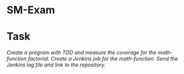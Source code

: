 # SM-Exam
# Task
*Create a program with TDD and measure the coverage for the math-function factorial.*
*Create a Jenkins job for the math-function.*
*Send the Jenkins log file and link to the repository.*
